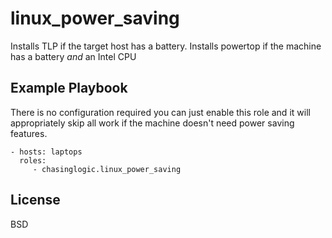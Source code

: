 linux\_power\_saving
====================

Installs TLP if the target host has a battery. Installs powertop if the machine has a battery *and* an Intel CPU

Example Playbook
----------------

There is no configuration required you can just enable this role and
it will appropriately skip all work if the machine doesn't need power
saving features.

    - hosts: laptops
      roles:
         - chasinglogic.linux_power_saving

License
-------

BSD
